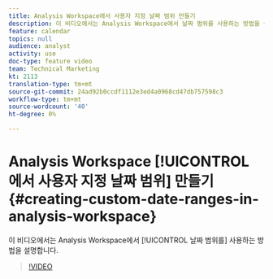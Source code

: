 ```yaml
---
title: Analysis Workspace에서 사용자 지정 날짜 범위 만들기
description: 이 비디오에서는 Analysis Workspace에서 날짜 범위를 사용하는 방법을 설명합니다.
feature: calendar
topics: null
audience: analyst
activity: use
doc-type: feature video
team: Technical Marketing
kt: 2113
translation-type: tm+mt
source-git-commit: 24ad92b0ccdf1112e3ed4a0968cd47db757598c3
workflow-type: tm+mt
source-wordcount: '40'
ht-degree: 0%

---
```



# Analysis Workspace [!UICONTROL 에서 사용자 지정 날짜 범위] 만들기 {#creating-custom-date-ranges-in-analysis-workspace}

이 비디오에서는 Analysis Workspace에서 [!UICONTROL 날짜 범위를] 사용하는 방법을 설명합니다.

>[!VIDEO](https://video.tv.adobe.com/v/23975/?quality=12)
